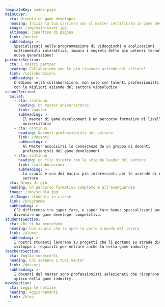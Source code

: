 ```yaml
---
templateKey: index-page
mainCover:
  cta: Diventa un game developer
  heading: Inizia la tua carriera con il master certificato in game development
  image: /img/main-cover.jpg
  altImage: copertina di pagina
  link: /master
  subheading: >-
    Specializzati nella programmazione di videogiochi e applicazioni
    multimediali interattive, impara i segreti delle più potenti tecnologie di
    nuova generazione!
partnersSection:
  cta: I nostri partner
  heading: Collaboriamo con le più rinomate aziende del settore!
  link: /collaborazioni
  subheading: >-
    Crediamo nella collaborazione, non solo con talenti professionisti, ma anche
    con le migliori aziende del settore videoludico
schoolSection:
  bullet:
    - cta: continua
      heading: Un master universitario
      link: /master
      subheading: >-
        Il master di game development è un percorso formativo di livello
        universitario
    - cta: continua
      heading: Docenti professionisti del settore
      link: /docenti
      subheading: >-
        Al Master acquisirai le conoscenze da un gruppo di docenti
        professionisti del game development
    - cta: continua
      heading: Un filo diretto con le aziende leader del settore
      link: /collaborazioni
      subheading: >-
        La scuola è uno dei bacini più interessanti per le aziende di questo
        settore
  cta: Dimmi di più
  heading: Un percorso formativo completo e all'avanguardia
  image: /img/scuola.jpg
  altImage: studenti in classe
  link: /programma
  subheading: >
    C’è differenza tra saper fare, e saper fare bene: specializzati per
    diventare un game developer competitivo.
studentsSection:
  cta: Chi ti ha preceduto
  heading: Una scuola che ti apre le porte a mondo del lavoro
  link: /alumni
  subheading: >-
    I nostri studenti lavorano su progetti che li portano su strade diverse,
    sviluppa i requisiti per entrare anche tu nella game industry.
teachersSection:
  cta: Voglio conoscerli
  heading: Chi saranno i tuoi mentor
  link: /docenti
  subheading: >-
    I docenti del master sono professionisti selezionati che ricoprono ruoli di
    spicco nella game industry.
newsSection:
  cta: Leggi le notizie
  heading: Aggiornamenti
  link: /blog
---
```


